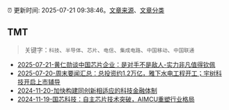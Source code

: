 :alarm_clock: 更新时间: 2025-07-21 09:38:46。[文章来源](/README.md)、[文章分类](/TAGS.md)

## TMT


> 关键字：`科技`、`半导体`、`芯片`、`电信`、`集成电路`、`中国移动`、`中国联通`



- [2025-07-21-黄仁勋谈中国芯片企业：是对手不是敌人-实力非凡值得钦佩](https://www.cls.cn/detail/2090921) 
- [2025-07-20-周末要闻汇总：总投资约1.2万亿，雅下水电工程开工；宇树科技开启上市辅导](https://www.cls.cn/detail/2090460) 
- [2024-11-20-加快构建同创新相适应的科技金融体制](https://xueqiu.com/9193403816/313561745) 
- [2024-11-19-国芯科技：自主芯片技术突破，AIMCU重塑行业格局](https://xueqiu.com/8151841495/313402043) 
